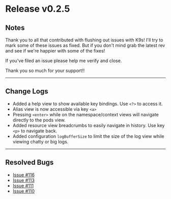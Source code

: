 # Release v0.2.5

## Notes

Thank you to all that contributed with flushing out issues with K9s! I'll try
to mark some of these issues as fixed. But if you don't mind grab the latest
rev and see if we're happier with some of the fixes!

If you've filed an issue please help me verify and close.

Thank you so much for your support!!

---

## Change Logs

+ Added a help view to show available key bindings. Use `<?>` to access it.
+ Alias view is now accessible via key `<a>`
+ Pressing `<enter>` while on the namespace/context views will navigate directly to the pods view.
+ Added resource view breadcrumbs to easily navigate in history. Use key `<p>` to navigate back.
+ Added configuration `logBufferSize` to limit the size of the log view while viewing chatty or big logs.

---

## Resolved Bugs

+ [Issue #116](https://github.com/derailed/k9s/issues/116)
+ [Issue #113](https://github.com/derailed/k9s/issues/113)
+ [Issue #111](https://github.com/derailed/k9s/issues/111)
+ [Issue #110](https://github.com/derailed/k9s/issues/110)